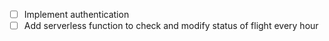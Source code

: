 - [ ] Implement authentication
- [ ] Add serverless function to check and modify status of flight every hour
